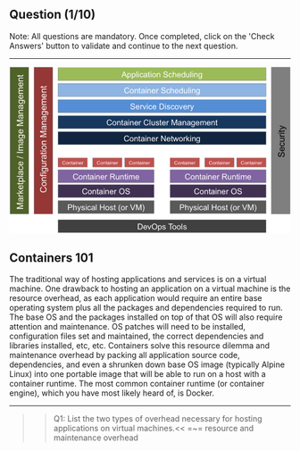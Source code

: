 ## Question (1/10)

Note: All questions are mandatory. Once completed, click on the 'Check Answers' button to validate and continue to the next question.

---
![](./assets/ContainerArch.png)

## Containers 101

The traditional way of hosting applications and services is on a virtual machine. One drawback to hosting an application on a virtual machine is the resource overhead, as each application would require an entire base operating system plus all the packages and dependencies required to run. The base OS and the packages installed on top of that OS will also require attention and maintenance. OS patches will need to be installed, configuration files set and maintained, the correct dependencies and libraries installed, etc, etc. Containers solve this resource dilemma and maintenance overhead by packing all application source code, dependencies, and even a shrunken down base OS image (typically Alpine Linux) into one portable image that will be able to run on a host with a container runtime. The most common container runtime (or container engine), which you have most likely heard of, is Docker.

---

>>Q1: List the two types of overhead necessary for hosting applications on virtual machines.<< 
=~= resource and maintenance overhead
